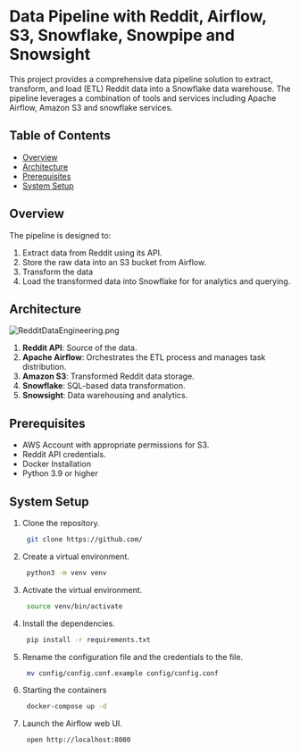 # Data Pipeline with Reddit, Airflow, S3, Snowflake, Snowpipe and Snowsight

This project provides a comprehensive data pipeline solution to extract, transform, and load (ETL) Reddit data into a Snowflake data warehouse. The pipeline leverages a combination of tools and services including Apache Airflow, Amazon S3 and snowflake services.

## Table of Contents

- [Overview](#overview)
- [Architecture](#architecture)
- [Prerequisites](#prerequisites)
- [System Setup](#system-setup)

## Overview

The pipeline is designed to:

1. Extract data from Reddit using its API.
2. Store the raw data into an S3 bucket from Airflow.
3. Transform the data
4. Load the transformed data into Snowflake for for analytics and querying.

## Architecture
![RedditDataEngineering.png](assets%2FRedditDataEngineering.png)
1. **Reddit API**: Source of the data.
2. **Apache Airflow**: Orchestrates the ETL process and manages task distribution.
3. **Amazon S3**: Transformed Reddit data storage.
6. **Snowflake**: SQL-based data transformation.
7. **Snowsight**: Data warehousing and analytics.

## Prerequisites
- AWS Account with appropriate permissions for S3.
- Reddit API credentials.
- Docker Installation
- Python 3.9 or higher

## System Setup
1. Clone the repository.
   ```bash
    git clone https://github.com/
   ```
2. Create a virtual environment.
   ```bash
    python3 -m venv venv
   ```
3. Activate the virtual environment.
   ```bash
    source venv/bin/activate
   ```
4. Install the dependencies.
   ```bash
    pip install -r requirements.txt
   ```
5. Rename the configuration file and the credentials to the file.
   ```bash
    mv config/config.conf.example config/config.conf
   ```
6. Starting the containers
   ```bash
    docker-compose up -d
   ```
7. Launch the Airflow web UI.
   ```bash
    open http://localhost:8080
   ```
